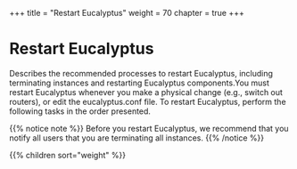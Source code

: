 +++
title = "Restart Eucalyptus"
weight = 70
chapter = true
+++


# Restart Eucalyptus
Describes the recommended processes to restart Eucalyptus, including terminating instances and restarting Eucalyptus components.You must restart Eucalyptus whenever you make a physical change (e.g., switch out routers), or edit the eucalyptus.conf file. To restart Eucalyptus, perform the following tasks in the order presented. 


{{% notice note %}}
Before you restart Eucalyptus, we recommend that you notify all users that you are terminating all instances. 
{{% /notice %}}


{{% children sort="weight" %}}
